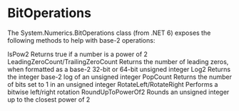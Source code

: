 # BitOperations
The System.Numerics.BitOperations class (from .NET 6) exposes the following methods to help with base-2 operations:

IsPow2
  Returns true if a number is a power of 2
LeadingZeroCount/TrailingZeroCount
  Returns the number of leading zeros, when formatted as a base-2 32-bit or 64-bit unsigned integer
Log2
  Returns the integer base-2 log of an unsigned integer
PopCount
  Returns the number of bits set to 1 in an unsigned integer
RotateLeft/RotateRight
  Performs a bitwise left/right rotation
RoundUpToPowerOf2
  Rounds an unsigned integer up to the closest power of 2